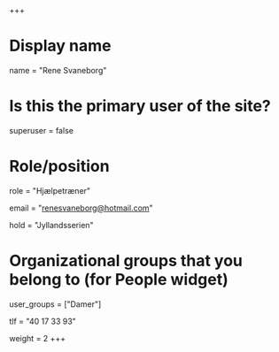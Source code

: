 +++
# Display name
name = "Rene Svaneborg"

# Is this the primary user of the site?
superuser = false

# Role/position
role = "Hjælpetræner"

email = "renesvaneborg@hotmail.com"

hold = "Jyllandsserien"

# Organizational groups that you belong to (for People widget)
user_groups = ["Damer"]

tlf = "40 17 33 93"

weight = 2
+++
